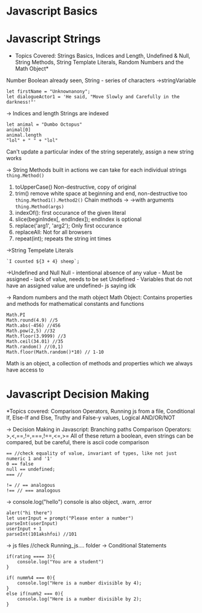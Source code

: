 # Javascript Basics

# Javascript Strings
* Topics Covered: Strings Basics, Indices and Length, Undefined & Null, String Methods, String Template Literals, Random Numbers and the Math Object*

Number Boolean already seen, String - series of characters
->stringVariable
```
let firstName = "Unknownanony";
let dialogueActor1 = 'He said, "Move Slowly and Carefully in the darkness!"'
```
-> Indices and length
Strings are indexed
```
let animal = "Dumbo Octopus"
animal[0]
animal.length
"lol" + " " + "lol"
```
Can't update a particular index of the string seperately, assign a new string works

-> String Methods
built in actions we can take for each individual strings
```thing.Method()```
1. toUpperCase() Non-destructive, copy of original
2. trim() remove white space at beginning and end, non-destructive too
```thing.Method1().Method2()``` 
Chain methods
-> ->with arguments
```thing.Method(args)```
1. indexOf(): first occurance of the given literal
2. slice(beginIndex[, endIndex]); endIndex is optional
3. replace('arg1', 'arg2'); Only first occurance
4. replaceAll: Not for all browsers
5. repeat(int); repeats the string int times

->String Tempelate Literals
```
`I counted ${3 + 4} sheep`;
```

->Undefined and Null
Null - intentional absence of any value - Must be assigned - lack of value, needs to be set
Undefined - Variables that do not have an assigned value are undefined- js saying idk

-> Random numbers and the math object
Math Object: Contains properties and methods for mathematical constants and functions
```
Math.PI
Math.round(4.9) //5
Math.abs(-456) //456
Math.pow(2,5) //32
Math.floor(3.9999) //3
Math.ceil(34.01) //35
Math.random() //(0,1)
Math.floor(Math.random()*10) // 1-10
```
Math is an object, a collection of methods and properties which we always have access to 

# Javascript Decision Making
*Topics covered: Comparison Operators, Running js from a file, Conditional If, Else-If and Else, Truthy and False-y values, Logical AND/OR/NOT

-> Decision Making in Javascript: Branching paths
Comparison Operators: >,<,==,!=,===,!==,<=,>=
All of these return a boolean, even strings can be compared, but be careful, there is ascii code comparison

```
== //check equality of value, invariant of types, like not just numeric 1 and '1'
0 == false
null == undefined;
=== //

!= // == analogous
!== // === analogous
```
-> console.log("hello")
console is also object, .warn, .error
```
alert("hi there")
let userInput = prompt("Please enter a number")
parseInt(userInput)
userInput + 1
parseInt(101akshfoi) //101
```
-> js files //check Running_js.... folder
-> Conditional Statements
```
if(rating ==== 3){
    console.log("You are a student")
}
```
```
if( numm%4 === 0){
    console.log("Here is a number divisible by 4);
}
else if(num%2 === 0){
    console.log("Here is a number divisible by 2);
}
```